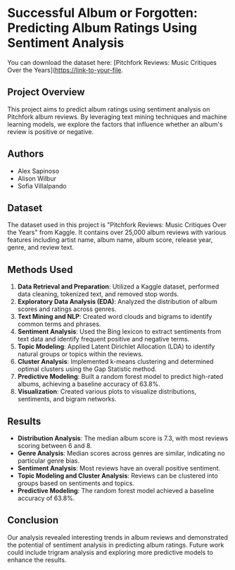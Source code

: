 # Successful Album or Forgotten: Predicting Album Ratings Using Sentiment Analysis

You can download the dataset here: [Pitchfork Reviews: Music Critiques Over the Years]([https://link-to-your-file](https://www.kaggle.com/datasets/timstafford/pitchfork-reviews/data).

## Project Overview

This project aims to predict album ratings using sentiment analysis on Pitchfork album reviews. By leveraging text mining techniques and machine learning models, we explore the factors that influence whether an album's review is positive or negative.

## Authors

- Alex Sapinoso
- Alison Wilbur
- Sofia Villalpando

## Dataset

The dataset used in this project is "Pitchfork Reviews: Music Critiques Over the Years" from Kaggle. It contains over 25,000 album reviews with various features including artist name, album name, album score, release year, genre, and review text.

## Methods Used

1. **Data Retrieval and Preparation**: Utilized a Kaggle dataset, performed data cleaning, tokenized text, and removed stop words.
2. **Exploratory Data Analysis (EDA)**: Analyzed the distribution of album scores and ratings across genres.
3. **Text Mining and NLP**: Created word clouds and bigrams to identify common terms and phrases.
4. **Sentiment Analysis**: Used the Bing lexicon to extract sentiments from text data and identify frequent positive and negative terms.
5. **Topic Modeling**: Applied Latent Dirichlet Allocation (LDA) to identify natural groups or topics within the reviews.
6. **Cluster Analysis**: Implemented k-means clustering and determined optimal clusters using the Gap Statistic method.
7. **Predictive Modeling**: Built a random forest model to predict high-rated albums, achieving a baseline accuracy of 63.8%.
8. **Visualization**: Created various plots to visualize distributions, sentiments, and bigram networks.

## Results

- **Distribution Analysis**: The median album score is 7.3, with most reviews scoring between 6 and 8.
- **Genre Analysis**: Median scores across genres are similar, indicating no particular genre bias.
- **Sentiment Analysis**: Most reviews have an overall positive sentiment.
- **Topic Modeling and Cluster Analysis**: Reviews can be clustered into groups based on sentiments and topics.
- **Predictive Modeling**: The random forest model achieved a baseline accuracy of 63.8%.

## Conclusion

Our analysis revealed interesting trends in album reviews and demonstrated the potential of sentiment analysis in predicting album ratings. Future work could include trigram analysis and exploring more predictive models to enhance the results.

